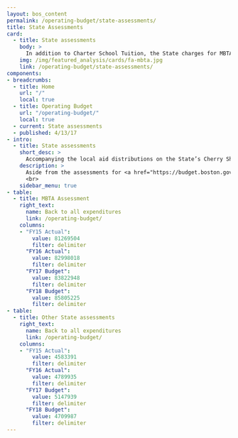 ```yaml
---
layout: bos_content
permalink: /operating-budget/state-assessments/
title: State Assessments
card:
  - title: State assessments
    body: >
      In addition to Charter School Tuition, the State charges for MBTA and other items. Learn more.
    img: /img/featured_analysis/cards/fa-mbta.jpg
    link: /operating-budget/state-assessments/
components:
- breadcrumbs:
  - title: Home
    url: "/"
    local: true
  - title: Operating Budget
    url: "/operating-budget/"
    local: true
  - current: State assessments
  - published: 4/13/17
- intro:
  - title: State assessments
    short_desc: >
      Accompanying the local aid distributions on the State’s Cherry Sheet are charges to the City from the Commonwealth. The City expects to be assessed $264.9 million by the Commonwealth in FY18, $19.0 million over the previous year.
    description: >
      Aside from the assessments for <a href="https://budget.boston.gov/operating-budget/charter-school-tuition">Charter School Tuition</a> and the Massachusetts Bay Transportation Authority (MBTA) state assessment growth is relatively small. In accordance with Proposition 2 1/2, these charges, except for Charter School Tuition, cannot increase by more than 2.5% annually on a statewide basis.
      <br>
    sidebar_menu: true
- table:
  - title: MBTA Assessment
    right_text:
      name: Back to all expenditures
      link: /operating-budget/
    columns:
    - "FY15 Actual": 
        value: 81269504
        filter: delimiter
      "FY16 Actual": 
        value: 82998018
        filter: delimiter
      "FY17 Budget": 
        value: 83822948
        filter: delimiter
      "FY18 Budget": 
        value: 85805225
        filter: delimiter
- table: 
  - title: Other State assessments
    right_text:
      name: Back to all expenditures
      link: /operating-budget/
    columns:
    - "FY15 Actual": 
        value: 4583391
        filter: delimiter
      "FY16 Actual": 
        value: 4789935
        filter: delimiter
      "FY17 Budget": 
        value: 5147939
        filter: delimiter
      "FY18 Budget": 
        value: 4709987
        filter: delimiter
---
```

